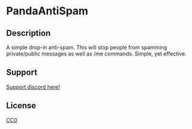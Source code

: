 # PandaAntiSpam

## Description

A simple drop-in anti-spam. This will stop people from spamming private/public messages as well as /me commands. Simple, yet effective.

## Support

[Support discord here!]( https://discord.gg/3tP3Tqu983)

## License

[CC0](https://creativecommons.org/public-domain/cc0/)
